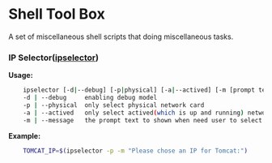 # Shell Tool Box
A set of miscellaneous shell scripts that doing miscellaneous tasks.

### IP Selector([ipselector](ipselector))
**Usage:**
```sh
    ipselector [-d|--debug] [-p|physical] [-a|--actived] [-m [prompt text]|--message[=prompt text]]
    -d | --debug     enabling debug model
    -p | --physical  only select physical network card
    -a | --actived   only select actived(which is up and running) network card
    -m | --message   the prompt text to shown when need user to select one ip
```
**Example:**
```sh
    TOMCAT_IP=$(ipselector -p -m "Please chose an IP for Tomcat:")
```

